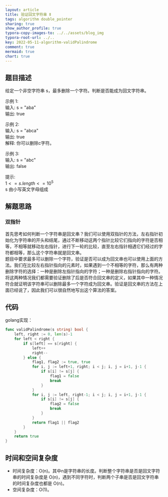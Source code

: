 ```yaml
---
layout: article
title: 验证回文字符串 Ⅱ
tags: algorithm double_pointer 
sharing: true
show_author_profile: true
typora-copy-images-to: ../../assets/blog_img
typora-root-url: ../..
key: 2022-05-11-algorithm-validPalindrome
comment: true
mermaid: true
chart: true
---
```


## 题目描述

给定一个非空字符串 s，最多删除一个字符。判断是否能成为回文字符串。  

示例 1:  
输入: s = "aba"  
输出: true  

示例 2:  
输入: s = "abca"  
输出: true  
解释: 你可以删除c字符。  

示例 3:  
输入: s = "abc"  
输出: false  

提示:  
$1 <= s.length <= 10^5$  
s 由小写英文字母组成  

## 解题思路

### 双指针

首先思考如何判断一个字符串是回文串？我们可以使用双指针的方法，左右指针初始化为字符串的开头和结尾，通过不断移动这两个指针比较它们指向的字符是否相等，不相等就移动左右指针，进行下一轮的比较，直至左右指针相遇它们经过的字符都相等，那么这个字符串就是回文串。  
题目中要求最多可以删除一个字符，验证是否可以成为回文串也可以使用上面的方法。我们在比较左右指针指向的元素时，如果遇到一个不相等的字符，那么有两种删除字符的选择：一种是删除左指针指向的字符；一种是删除右指针指向的字符。将这两种情况我们都需要验证删除了后是否符合回文串的定义，如果其中一种情况符合就证明该字符串可以删除最多一个字符成为回文串。验证是回文串的方法在上面已经说了，因此我们可以很自然地写出这个算法的答案。

## 代码

golang实现：

```go
func validPalindrome(s string) bool {
	left, right := 0, len(s)-1
	for left < right {
		if s[left] == s[right] {
			left++
			right--
		} else {
			flag1, flag2 := true, true
			for i, j := left+1, right; i < j; i, j = i+1, j-1 {
				if s[i] != s[j] {
					flag1 = false
					break
				}
			}
			for i, j := left, right-1; i < j; i, j = i+1, j-1 {
				if s[i] != s[j] {
					flag2 = false
					break
				}
			}
			return flag1 || flag2
		}
	}
	return true
}
```

## 时间和空间复杂度

- 时间复杂度：O(n)。其中n是字符串的长度。判断整个字符串是否是回文字符串的时间复杂度是 O(n)，遇到不同字符时，判断两个子串是否是回文字符串的时间复杂度也都是 O(n)。
- 空间复杂度：O(1)。
